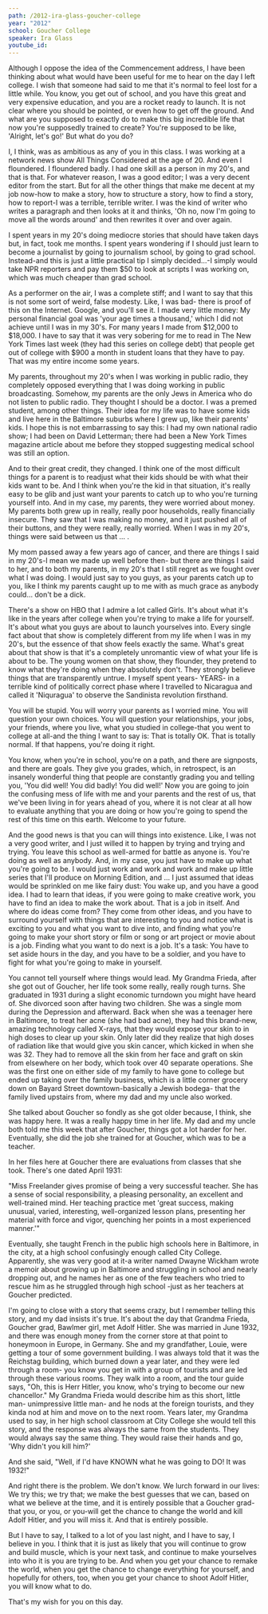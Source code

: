```yaml
---
path: /2012-ira-glass-goucher-college
year: "2012"
school: Goucher College
speaker: Ira Glass
youtube_id: 
---
```


Although I oppose the idea of the Commencement address, I have been thinking about what would have been useful for me to hear on the day I left college. I wish that someone had said to me that it's normal to feel lost for a little while. You know, you get out of school, and you have this great and very expensive education, and you are a rocket ready to launch. It is not clear where you should be pointed, or even how to get off the ground. And what are you supposed to exactly do to make this big incredible life that now you're supposedly trained to create? You're supposed to be like, 'Alright, let's go!' But what do you do?

I, I think, was as ambitious as any of you in this class. I was working at a network news show All Things Considered at the age of 20. And even I floundered. I floundered badly. I had one skill as a person in my 20's, and that is that. For whatever reason, I was a good editor; I was a very decent editor from the start. But for all the other things that make me decent at my job now-how to make a story, how to structure a story, how to find a story, how to report-I was a terrible, terrible writer. I was the kind of writer who writes a paragraph and then looks at it and thinks, 'Oh no, now I'm going to move all the words around' and then rewrites it over and over again.

I spent years in my 20's doing mediocre stories that should have taken days but, in fact, took me months. I spent years wondering if I should just learn to become a journalist by going to journalism school, by going to grad school. Instead-and this is just a little practical tip I simply decided...-I simply would take NPR reporters and pay them $50 to look at scripts I was working on, which was much cheaper than grad school.

As a performer on the air, I was a complete stiff; and I want to say that this is not some sort of weird, false modesty. Like, I was bad- there is proof of this on the Internet. Google, and you'll see it. I made very little money: My personal financial goal was 'your age times a thousand,' which I did not achieve until I was in my 30's. For many years I made from $12,000 to $18,000. I have to say that it was very sobering for me to read in The New York Times last week (they had this series on college debt) that people get out of college with $900 a month in student loans that they have to pay. That was my entire income some years.

My parents, throughout my 20's when I was working in public radio, they completely opposed everything that I was doing working in public broadcasting. Somehow, my parents are the only Jews in America who do not listen to public radio. They thought I should be a doctor. I was a premed student, among other things. Their idea for my life was to have some kids and live here in the Baltimore suburbs where I grew up, like their parents' kids. I hope this is not embarrassing to say this: I had my own national radio show; I had been on David Letterman; there had been a New York Times magazine article about me before they stopped suggesting medical school was still an option.

And to their great credit, they changed. I think one of the most difficult things for a parent is to readjust what their kids should be with what their kids want to be. And I think when you're the kid in that situation, it's really easy to be glib and just want your parents to catch up to who you're turning yourself into. And in my case, my parents, they were worried about money. My parents both grew up in really, really poor households, really financially insecure. They saw that I was making no money, and it just pushed all of their buttons, and they were really, really worried. When I was in my 20's, things were said between us that ... .

My mom passed away a few years ago of cancer, and there are things I said in my 20's-I mean we made up well before then- but there are things I said to her, and to both my parents, in my 20's that I still regret as we fought over what I was doing. I would just say to you guys, as your parents catch up to you, like I think my parents caught up to me with as much grace as anybody could... don't be a dick.

There's a show on HBO that I admire a lot called Girls. It's about what it's like in the years after college when you're trying to make a life for yourself. It's about what you guys are about to launch yourselves into. Every single fact about that show is completely different from my life when I was in my 20's, but the essence of that show feels exactly the same. What's great about that show is that it's a completely unromantic view of what your life is about to be. The young women on that show, they flounder, they pretend to know what they're doing when they absolutely don't. They strongly believe things that are transparently untrue. I myself spent years- YEARS- in a terrible kind of politically correct phase where I travelled to Nicaragua and called it 'Niquragua' to observe the Sandinista revolution firsthand.

You will be stupid. You will worry your parents as I worried mine. You will question your own choices. You will question your relationships, your jobs, your friends, where you live, what you studied in college-that you went to college at all-and the thing I want to say is: That is totally OK. That is totally normal. If that happens, you're doing it right.

You know, when you're in school, you're on a path, and there are signposts, and there are goals. They give you grades, which, in retrospect, is an insanely wonderful thing that people are constantly grading you and telling you, 'You did well! You did badly! You did well!' Now you are going to join the confusing mess of life with me and your parents and the rest of us, that we've been living in for years ahead of you, where it is not clear at all how to evaluate anything that you are doing or how you're going to spend the rest of this time on this earth. Welcome to your future.

And the good news is that you can will things into existence. Like, I was not a very good writer, and I just willed it to happen by trying and trying and trying. You leave this school as well-armed for battle as anyone is. You're doing as well as anybody. And, in my case, you just have to make up what you're going to be. I would just work and work and work and make up little series that I'll produce on Morning Edition, and ... I just assumed that ideas would be sprinkled on me like fairy dust: You wake up, and you have a good idea. I had to learn that ideas, if you were going to make creative work, you have to find an idea to make the work about. That is a job in itself. And where do ideas come from? They come from other ideas, and you have to surround yourself with things that are interesting to you and notice what is exciting to you and what you want to dive into, and finding what you're going to make your short story or film or song or art project or movie about is a job.  Finding what you want to do next is a job. It's a task: You have to set aside hours in the day, and you have to be a soldier, and you have to fight for what you're going to make in yourself.

You cannot tell yourself where things would lead. My Grandma Frieda, after she got out of Goucher, her life took some really, really rough turns. She graduated in 1931 during a slight economic turndown you might have heard of. She divorced soon after having two children. She was a single mom during the Depression and afterward. Back when she was a teenager here in Baltimore, to treat her acne (she had bad acne), they had this brand-new, amazing technology called X-rays, that they would expose your skin to in high doses to clear up your skin. Only later did they realize that high doses of radiation like that would give you skin cancer, which kicked in when she was 32. They had to remove all the skin from her face and graft on skin from elsewhere on her body, which took over 40 separate operations. She was the first one on either side of my family to have gone to college but ended up taking over the family business, which is a little corner grocery down on Bayard Street downtown-basically a Jewish bodega- that the family lived upstairs from, where my dad and my uncle also worked.

She talked about Goucher so fondly as she got older because, I think, she was happy here. It was a really happy time in her life. My dad and my uncle both told me this week that after Goucher, things got a lot harder for her. Eventually, she did the job she trained for at Goucher, which was to be a teacher.

In her files here at Goucher there are evaluations from classes that she took. There's one dated April 1931:

"Miss Freelander gives promise of being a very successful teacher. She has a sense of social responsibility, a pleasing personality, an excellent and well-trained mind. Her teaching practice met 'great success, making unusual, varied, interesting, well-organized lesson plans, presenting her material with force and vigor, quenching her points in a most experienced manner.'"

Eventually, she taught French in the public high schools here in Baltimore, in the city, at a high school confusingly enough called City College. Apparently, she was very good at it-a writer named Dwayne Wickham wrote a memoir about growing up in Baltimore and struggling in school and nearly dropping out, and he names her as one of the few teachers who tried to rescue him as he struggled through high school -just as her teachers at Goucher predicted.  

I'm going to close with a story that seems crazy, but I remember telling this story, and my dad insists it's true. It's about the day that Grandma Frieda, Goucher grad, Bawlmer girl, met Adolf Hitler. She was married in June 1932, and there was enough money from the corner store at that point to honeymoon in Europe, in Germany. She and my grandfather, Louie, were getting a tour of some government building. I was always told that it was the Reichstag building, which burned down a year later, and they were led through a room- you know you get in with a group of tourists and are led through these various rooms. They walk into a room, and the tour guide says, "Oh, this is Herr Hitler, you know, who's trying to become our new chancellor." My Grandma Frieda would describe him as this short, little man- unimpressive little man- and he nods at the foreign tourists, and they kinda nod at him and move on to the next room. Years later, my Grandma used to say, in her high school classroom at City College she would tell this story, and the response was always the same from the students. They would always say the same thing. They would raise their hands and go, 'Why didn't you kill him?'

And she said, "Well, if I'd have KNOWN what he was going to DO! It was 1932!"

And right there is the problem. We don't know. We lurch forward in our lives: We try this; we try that; we make the best guesses that we can, based on what we believe at the time, and it is entirely possible that a Goucher grad-that you, or you, or you-will get the chance to change the world and kill Adolf Hitler, and you will miss it. And that is entirely possible.

But I have to say, I talked to a lot of you last night, and I have to say, I believe in you. I think that it is just as likely that you will continue to grow and build muscle, which is your next task, and continue to make yourselves into who it is you are trying to be. And when you get your chance to remake the world, when you get the chance to change everything for yourself, and hopefully for others, too, when you get your chance to shoot Adolf Hitler, you will know what to do.

That's my wish for you on this day.